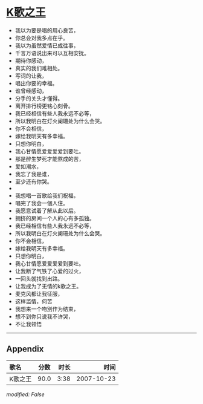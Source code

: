 # [K歌之王](https://music.163.com/song?id=65337)

* 我以为要是唱的用心良苦，
* 你总会对我多点在乎。
* 我以为虽然爱情已成往事，
* 千言万语说出来可以互相安抚。
* 期待你感动，
* 真实的我们难相处。
* 写词的让我，
* 唱出你要的幸福。
* 谁曾经感动，
* 分手的关头才懂得。
* 离开排行榜更铭心刻骨。
* 我已经相信有些人我永远不必等，
* 所以我明白在灯火阑珊处为什么会哭。
* 你不会相信，
* 嫁给我明天有多幸福。
* 只想你明白，
* 我心甘情愿爱爱爱爱到要吐。
* 那是醉生梦死才能熬成的苦，
* 爱如潮水，
* 我忘了我是谁，
* 至少还有你哭。
* 
* 我想唱一首歌给我们祝福，
* 唱完了我会一個人住。
* 我愿意试着了解从此以后。
* 拥挤的房间一个人的心有多孤独。
* 我已经相信有些人我永远不必等，
* 所以我明白在灯火阑珊处为什么会哭。
* 你不会相信，
* 嫁给我明天有多幸福。
* 只想你明白，
* 我心甘情愿爱爱爱爱到要吐。
* 让我断了气铁了心爱的过火，
* 一回头就找到出路。
* 让我成为了无情的k歌之王。
* 麦克风都让我征服，
* 这样滥情，何苦
* 我想来一个吻別作为结束，
* 想不到你只说我不许哭，
* 不让我领悟


---

## Appendix

|歌名|分数|时长|时间|
|:---|:---:|---:|---:|
|K歌之王|90.0|3:38|2007-10-23

*modified: False*